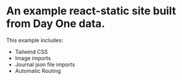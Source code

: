# An example react-static site built from Day One data.

This example includes:
- Tailwind CSS
- Image imports
- Journal json file imports
- Automatic Routing


